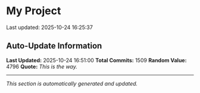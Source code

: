 # My Project


Last updated: 2025-10-24 16:25:37












































































































































































































































































































































































































































































































































































































































































































































































































































































































































































































































































































































































































































































































































































































































































































































































































































































































































































































































































































































































## Auto-Update Information

**Last Updated:** 2025-10-24 16:51:00
**Total Commits:** 1509
**Random Value:** 4796
**Quote:** _This is the way._

---
_This section is automatically generated and updated._